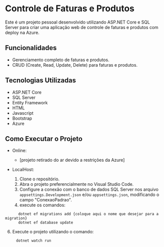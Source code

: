 # Controle de Faturas e Produtos

Este é um projeto pessoal desenvolvido utilizando ASP.NET Core e SQL Server para criar uma aplicação web de controle de faturas e produtos com deploy na Azure.

## Funcionalidades

- Gerenciamento completo de faturas e produtos.
- CRUD (Create, Read, Update, Delete) para faturas e produtos.

## Tecnologias Utilizadas

- ASP.NET Core
- SQL Server
- Entity Framework
- HTML
- Javascript
- Bootstrap
- Azure
  
## Como Executar o Projeto

- Online:
  - [projeto retirado do ar devido a restrições da Azure]

- LocalHost:
  1. Clone o repositório.
  2. Abra o projeto preferencialmente no Visual Studio Code.
  3. Configure a conexão com o banco de dados SQL Server nos arquivo `appsettings.Development.json` e/ou `appsettings.json`, modificando o campo "ConexaoPadrao".
  4. execute os comandos:
```
      dotnet ef migrations add {coloque aqui o nome que desejar para a migration}
      dotnet ef database update
```
 6. Execute o projeto utilizando o comando:

```
     dotnet watch run

```
